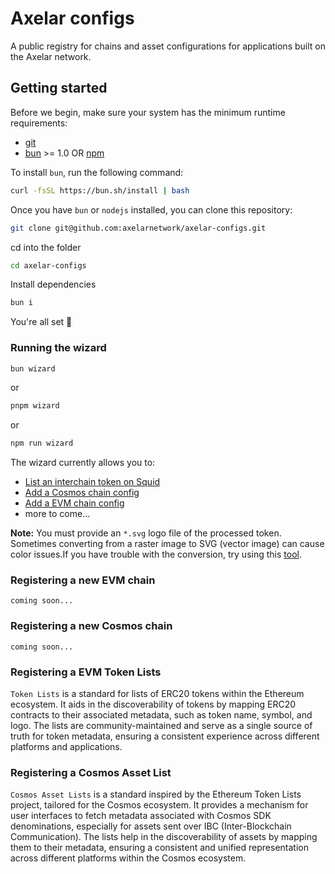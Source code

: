 # Axelar configs

A public registry for chains and asset configurations for applications built on the Axelar network.

## Getting started

Before we begin, make sure your system has the minimum runtime requirements:

- [git](https://git-scm.com/downloads)
- [bun](https://bun.sh/) >= 1.0 OR [npm](https://docs.npmjs.com/)

To install `bun`, run the following command:

```bash
curl -fsSL https://bun.sh/install | bash
```

Once you have `bun` or `nodejs` installed, you can clone this repository:

```bash
git clone git@github.com:axelarnetwork/axelar-configs.git
```

cd into the folder

```bash
cd axelar-configs
```

Install dependencies

```bash
bun i
```

You're all set 🎉

### Running the wizard

```bash
bun wizard
```

or

```bash
pnpm wizard
```

or

```bash
npm run wizard
```

The wizard currently allows you to:

- [List an interchain token on Squid](/cli/wizard/commands/list-squid-token/README.md)
- [Add a Cosmos chain config](cli/wizard/commands/add-cosmos-chain/README.md)
- [Add a EVM chain config](cli/wizard/commands/add-evm-chain/README.md)
- more to come...

**Note:** You must provide an `*.svg` logo file of the processed token. Sometimes converting from a raster image to SVG (vector image) can cause color issues.If you have trouble with the conversion, try using this [tool](https://www.adobe.com/express/feature/image/convert/jpg-to-svg).

### Registering a new EVM chain

`coming soon...`

### Registering a new Cosmos chain

`coming soon...`

### Registering a EVM Token Lists

`Token Lists` is a standard for lists of ERC20 tokens within the Ethereum ecosystem. It aids in the discoverability of tokens by mapping ERC20 contracts to their associated metadata, such as token name, symbol, and logo. The lists are community-maintained and serve as a single source of truth for token metadata, ensuring a consistent experience across different platforms and applications.

### Registering a Cosmos Asset List

`Cosmos Asset Lists` is a standard inspired by the Ethereum Token Lists project, tailored for the Cosmos ecosystem. It provides a mechanism for user interfaces to fetch metadata associated with Cosmos SDK denominations, especially for assets sent over IBC (Inter-Blockchain Communication). The lists help in the discoverability of assets by mapping them to their metadata, ensuring a consistent and unified representation across different platforms within the Cosmos ecosystem.
